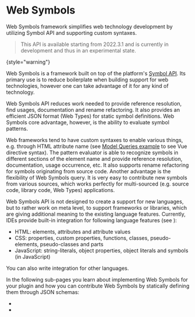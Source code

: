 <!-- Copyright 2000-2023 JetBrains s.r.o. and contributors. Use of this source code is governed by the Apache 2.0 license. -->

# Web Symbols

<link-summary>
Web Symbols framework simplifies web technology development by utilizing Symbol API and supporting custom syntaxes.
</link-summary>

> This API is available starting from 2022.3.1 and is currently in development and thus in an experimental state.
>
{style="warning"}

Web Symbols is a framework built on top of the platform's [Symbol API](symbols.md).
Its primary use is to reduce boilerplate when building support for web technologies,
however one can take advantage of it for any kind of technology.

Web Symbols API reduces work needed to provide reference resolution, find usages, documentation and rename refactoring.
It also provides an efficient JSON format (Web Types) for static symbol definitions.
Web Symbols core advantage, however, is the ability to evaluate symbol patterns.

Web frameworks tend to have custom syntaxes to enable various things,
e.g. through HTML attribute name (see [Model Queries example](websymbols_implementation.md#example) to see Vue directive syntax).
The pattern evaluator is able to recognize symbols in different sections of the element name and provide reference resolution,
documentation, usage occurrence, etc.
It also supports rename refactoring for symbols originating from source code.
Another advantage is the flexibility of Web Symbols query.
It is very easy to contribute new symbols from various sources, which works perfectly for multi-sourced
(e.g. source code, library code, Web Types) applications.

Web Symbols API is not designed to create a support for new languages, but to rather work on meta
level, to support frameworks or libraries, which are giving additional meaning to the existing language features.
Currently, IDEs provide built-in integration for following language features (see [](websymbols_integration.md)):
- HTML: elements, attributes and attribute values
- CSS: properties, custom properties, functions, classes, pseudo-elements, pseudo-classes and parts
- JavaScript: string-literals, object properties, object literals and symbols (in JavaScript)

You can also write integration for other languages.

In the following sub-pages you learn about implementing Web Symbols for your plugin and how you can
contribute Web Symbols by statically defining them through JSON schemas:
- [](websymbols_implementation.md)
- [](websymbols_web_types.md)
